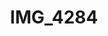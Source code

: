 ---
pid: '134'
layout: photos
title: IMG_4284
filename: IMG_4284.jpg
caption: artglass vase
permalink: "/photos/134.html"
---